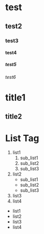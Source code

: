 # test
## test2
### test3
#### test4
##### test5
###### test6

title1
======
title2
-------

# List Tag

1. list1
	1. sub_list1
	1. sub_list2
	1. sub_list3
1. list2
	- sub_list1
	+ sub_list2
	* sub_list3
3. list3
4. list4

- list1
- list2
- list3
- list4